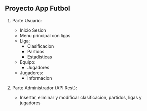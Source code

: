 ## Proyecto App Futbol

1. Parte Usuario: 
    - Inicio Sesion
    - Menu principal con ligas
    - Liga:
        - Clasificacion
        - Partidos
        - Estadisticas
    - Equipo:
        - Jugadores
    - Jugadores:
        - Informacion

2. Parte Administrador (API Rest):
    - Insertar, eliminar y modificar clasificacion, partidos, ligas y jugadores
